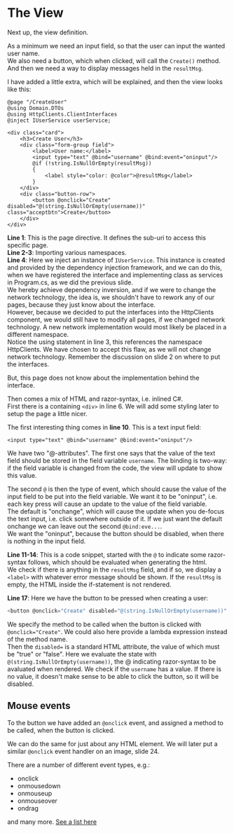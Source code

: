 # The View

Next up, the view definition.

As a minimum we need an input field, so that the user can input the wanted user name.\
We also need a button, which when clicked, will call the `Create()` method.\
And then we need a way to display messages held in the `resultMsg`.

I have added a little extra, which will be explained, and then the view looks like this:

```razor
@page "/CreateUser"
@using Domain.DTOs
@using HttpClients.ClientInterfaces
@inject IUserService userService;

<div class="card">
    <h3>Create User</h3>
    <div class="form-group field">
        <label>User name:</label>
        <input type="text" @bind="username" @bind:event="oninput"/>
        @if (!string.IsNullOrEmpty(resultMsg))
        {
            <label style="color: @color">@resultMsg</label>
        }
    </div>
    <div class="button-row">
        <button @onclick="Create" disabled="@(string.IsNullOrEmpty(username))" class="acceptbtn">Create</button>
    </div>
</div>
```

**Line 1**: This is the page directive. It defines the sub-uri to access this specific page.\
**Line 2-3**: Importing various namespaces.\
**Line 4**: Here we inject an instance of `IUserService`.
This instance is created and provided by the dependency injection framework, and we can do this, when we have registered the interface and implementing class as services in Program.cs, as we did the previous slide.\
We hereby achieve dependency inversion, and if we were to change the network technology, the idea is, we shouldn't have to rework any of our pages, because they just know about the interface.\
However, because we decided to put the interfaces into the HttpClients component, we would still have to modify all pages, if we changed network technology. A new network implementation would most likely be placed in a different namespace.\
Notice the using statement in line 3, this references the namespace HttpClients. We have chosen to accept this flaw, as we will not change network technology. Remember the discussion on slide 2 on where to put the interfaces.

But, this page does not know about the implementation behind the interface.

Then comes a mix of HTML and razor-syntax, i.e. inlined C#.\
First there is a containing `<div>` in line 6. We will add some styling later to setup the page a little nicer.

The first interesting thing comes in **line 10**. This is a text input field:

```razor
<input type="text" @bind="username" @bind:event="oninput"/>
```

We have two "@-attributes". The first one says that the value of the text field should be stored in the field variable `username`. The binding is two-way: if the field variable is changed from the code, the view will update to show this value.

The second `@` is then the type of event, which should cause the value of the input field to be put into the field variable.
We want it to be "oninput", i.e. each key press will cause an update to the value of the field variable.\
The default is "onchange", which will cause the update when you de-focus the text input, i.e. click somewhere outside of it. If we just want the default onchange we can leave out the second `@bind:eve...`.\
We want the "oninput", because the button should be  disabled, when there is nothing in the input field.

**Line 11-14**: This is a code snippet, started with the `@` to indicate some razor-syntax follows, which should be evaluated when generating the html.\
We check if there is anything in the `resultMsg` field, and if so, we display a `<label>` with whatever error message should be shown. If the `resultMsg` is empty, the HTML inside the if-statement is not rendered.

**Line 17**: Here we have the button to be pressed when creating a user:

```csharp
<button @onclick="Create" disabled="@(string.IsNullOrEmpty(username))" class="acceptbtn">Create</button>
```

We specify the method to be called when the button is clicked with `@onclick="Create"`. We could also here provide a lambda expression instead of the method name.\
Then the `disabled=` is a standard HTML attribute, the value of which must be "true" or "false".
Here we evaluate the state with `@(string.IsNullOrEmpty(username))`, the @ indicating razor-syntax to be avaluated when rendered. We check if the `username` has a value. If there is no value, it doesn't make sense to be able to click the button, so it will be disabled.


## Mouse events
To the button we have added an `@onclick` event, and assigned a method to be called, when the button is clicked.

We can do the same for just about any HTML element. We will later put a similar `@onclick` event handler on an image, slide 24.

There are a number of different event types, e.g.:
* onclick
* onmousedown
* onmouseup
* onmouseover
* ondrag

and many more. [See a list here](https://learn.microsoft.com/en-us/aspnet/core/blazor/components/event-handling?view=aspnetcore-6.0)
